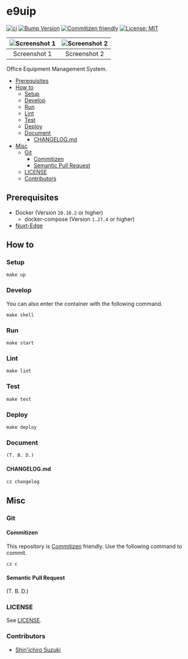 # e9uip

[![ci](https://github.com/shin-sforzando/e9uip/workflows/ci/badge.svg)](https://github.com/shin-sforzando/e9uip/actions?query=workflow:ci)
[![Bump Version](https://github.com/shin-sforzando/e9uip/workflows/Bump%20Version/badge.svg)](https://github.com/shin-sforzando/e9uip/actions?query=workflow:%22Bump+Version%22)
[![Commitizen friendly](https://img.shields.io/badge/commitizen-friendly-brightgreen.svg)](http://commitizen.github.io/cz-cli/)
[![License: MIT](https://img.shields.io/badge/License-MIT-blue.svg)](https://opensource.org/licenses/MIT)

|![Screenshot 1](https://placehold.jp/32/3d4070/ffffff/720x480.png?text=Screenshot%201)|![Screenshot 2](https://placehold.jp/32/703d40/ffffff/720x480.png?text=Screenshot%202)|
|:---:|:---:|
|Screenshot 1|Screenshot 2|

Office Equipment Management System.

- [Prerequisites](#prerequisites)
- [How to](#how-to)
  - [Setup](#setup)
  - [Develop](#develop)
  - [Run](#run)
  - [Lint](#lint)
  - [Test](#test)
  - [Deploy](#deploy)
  - [Document](#document)
    - [CHANGELOG.md](#changelogmd)
- [Misc](#misc)
  - [Git](#git)
    - [Commitizen](#commitizen)
    - [Semantic Pull Request](#semantic-pull-request)
  - [LICENSE](#license)
  - [Contributors](#contributors)

## Prerequisites

- Docker (Version `20.10.2` or higher)
  - docker-compose (Version `1.27.4` or higher)
- [Nuxt-Edge](https://www.npmjs.com/package/nuxt-edge)

## How to

### Setup

```shell
make up
```

### Develop

You can also enter the container with the following command.

```shell
make shell
```

### Run

```shell
make start
```

### Lint

```shell
make lint
```

### Test

```shell
make test
```

### Deploy

```shell
make deploy
```

### Document

```shell
(T. B. D.)
```

#### CHANGELOG.md

```shell
cz changelog
```

## Misc

### Git

#### Commitizen

This repository is [Commitizen](https://commitizen.github.io/cz-cli/) friendly.
Use the following command to commit.

```shell
cz c
```

#### Semantic Pull Request

(T. B. D.)

### LICENSE

See [LICENSE](LICENSE).

### Contributors

- [Shin'ichiro Suzuki](https://github.com/shin-sforzando)
